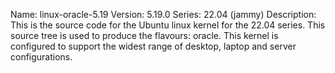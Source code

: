 Name:    linux-oracle-5.19
Version: 5.19.0
Series:  22.04 (jammy)
Description:
    This is the source code for the Ubuntu linux kernel for the 22.04 series. This
    source tree is used to produce the flavours: oracle.
    This kernel is configured to support the widest range of desktop, laptop and
    server configurations.
